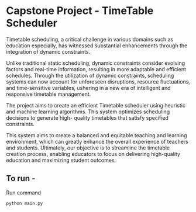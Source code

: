 # Capstone Project - TimeTable Scheduler
Timetable scheduling, a critical challenge in various domains such as education especially, has witnessed substantial enhancements through the integration of dynamic constraints.

Unlike traditional static scheduling, dynamic constraints consider evolving factors and real-time information, resulting in more adaptable and efficient schedules. Through the utilization of dynamic constraints, scheduling systems can now account for unforeseen disruptions, resource fluctuations, and time-sensitive variables, ushering in a new era of intelligent and responsive timetable management.

The project aims to create an efficient Timetable scheduler using heuristic and machine learning algorithms. This system optimizes scheduling decisions to generate high- quality timetables that satisfy specified constraints.

This system aims to create a balanced and equitable teaching and learning environment, which can greatly enhance the overall experience of teachers and students. Ultimately, our objective is to streamline the timetable creation process, enabling educators to focus on delivering high-quality education and maximizing student outcomes.

## To run - 
Run command 
```
python main.py
```
